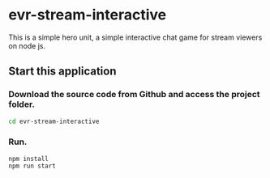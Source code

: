 # evr-stream-interactive
This is a simple hero unit, a simple interactive chat game for stream viewers on node js.

## Start this application

### Download the source code from Github and access the project folder.
```sh
cd evr-stream-interactive
```
### Run.
```
npm install
npm run start
```
